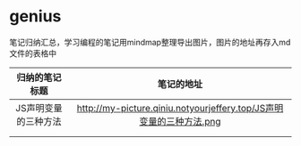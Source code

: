 # genius
笔记归纳汇总，学习编程的笔记用mindmap整理导出图片，图片的地址再存入md文件的表格中

|    归纳的笔记标题    |                      笔记的地址                       |
| :------------------: | :---------------------------------------------------: |
| JS声明变量的三种方法 | http://my-picture.qiniu.notyourjeffery.top/JS声明变量的三种方法.png |
|                      |                                                       |
|                      |                                                       |

